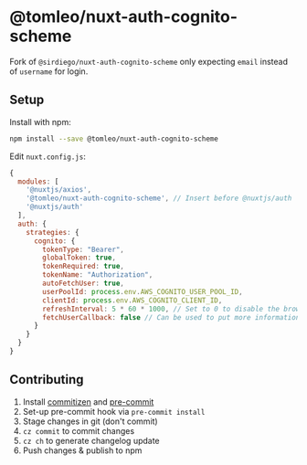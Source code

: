 # @tomleo/nuxt-auth-cognito-scheme

Fork of `@sirdiego/nuxt-auth-cognito-scheme` only expecting `email` instead of `username`
for login.

## Setup

Install with npm:

```bash
npm install --save @tomleo/nuxt-auth-cognito-scheme
```

Edit `nuxt.config.js`:

```js
{
  modules: [
    '@nuxtjs/axios',
    '@tomleo/nuxt-auth-cognito-scheme', // Insert before @nuxtjs/auth
    '@nuxtjs/auth'
  ],
  auth: {
    strategies: {
      cognito: {
        tokenType: "Bearer",
        globalToken: true,
        tokenRequired: true,
        tokenName: "Authorization",
        autoFetchUser: true,
        userPoolId: process.env.AWS_COGNITO_USER_POOL_ID,
        clientId: process.env.AWS_COGNITO_CLIENT_ID,
        refreshInterval: 5 * 60 * 1000, // Set to 0 to disable the browser interval
        fetchUserCallback: false // Can be used to put more information into the user object
      }
    }
  }
}
```

## Contributing

1. Install [commitizen](https://github.com/commitizen-tools/commitizen) and [pre-commit](https://pre-commit.com/)
2. Set-up pre-commit hook via `pre-commit install`
3. Stage changes in git (don't commit)
4. `cz commit` to commit changes
5. `cz ch` to generate changelog update
6. Push changes & publish to npm
